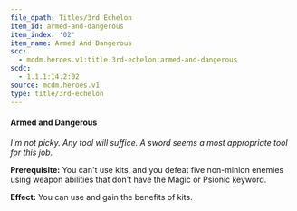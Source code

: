 ```yaml
---
file_dpath: Titles/3rd Echelon
item_id: armed-and-dangerous
item_index: '02'
item_name: Armed And Dangerous
scc:
  - mcdm.heroes.v1:title.3rd-echelon:armed-and-dangerous
scdc:
  - 1.1.1:14.2:02
source: mcdm.heroes.v1
type: title/3rd-echelon
---
```


#### Armed and Dangerous

*I'm not picky. Any tool will suffice. A sword seems a most appropriate tool for this job.*

**Prerequisite:** You can't use kits, and you defeat five non-minion enemies using weapon abilities that don't have the Magic or Psionic keyword.

**Effect:** You can use and gain the benefits of kits.
